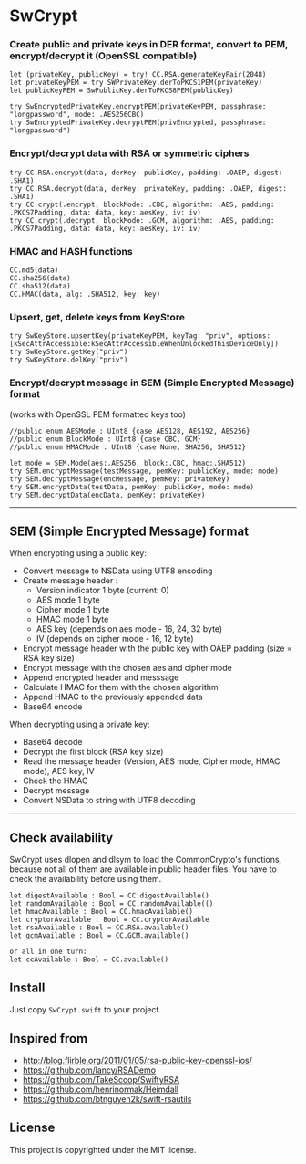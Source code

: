 SwCrypt
=========

### Create public and private keys in DER format, convert to PEM, encrypt/decrypt it (OpenSSL compatible)
```
let (privateKey, publicKey) = try! CC.RSA.generateKeyPair(2048)
let privateKeyPEM = try SWPrivateKey.derToPKCS1PEM(privateKey)
let publicKeyPEM = SwPublicKey.derToPKCS8PEM(publicKey)

try SwEncryptedPrivateKey.encryptPEM(privateKeyPEM, passphrase: "longpassword", mode: .AES256CBC)
try SwEncryptedPrivateKey.decryptPEM(privEncrypted, passphrase: "longpassword")
```
### Encrypt/decrypt data with RSA or symmetric ciphers
```
try CC.RSA.encrypt(data, derKey: publicKey, padding: .OAEP, digest: .SHA1)
try CC.RSA.decrypt(data, derKey: privateKey, padding: .OAEP, digest: .SHA1)
try CC.crypt(.encrypt, blockMode: .CBC, algorithm: .AES, padding: .PKCS7Padding, data: data, key: aesKey, iv: iv)
try CC.crypt(.decrypt, blockMode: .GCM, algorithm: .AES, padding: .PKCS7Padding, data: data, key: aesKey, iv: iv)
```
### HMAC and HASH functions
```
CC.md5(data)
CC.sha256(data)
CC.sha512(data)
CC.HMAC(data, alg: .SHA512, key: key)
```
### Upsert, get, delete keys from KeyStore
```
try SwKeyStore.upsertKey(privateKeyPEM, keyTag: "priv", options: [kSecAttrAccessible:kSecAttrAccessibleWhenUnlockedThisDeviceOnly])
try SwKeyStore.getKey("priv")
try SwKeyStore.delKey("priv")
```

### Encrypt/decrypt message in SEM (Simple Encrypted Message) format
(works with OpenSSL PEM formatted keys too)
```
//public enum AESMode : UInt8 {case AES128, AES192, AES256}
//public enum BlockMode : UInt8 {case CBC, GCM}
//public enum HMACMode : UInt8 {case None, SHA256, SHA512}

let mode = SEM.Mode(aes:.AES256, block:.CBC, hmac:.SHA512)
try SEM.encryptMessage(testMessage, pemKey: publicKey, mode: mode)
try SEM.decryptMessage(encMessage, pemKey: privateKey)
try SEM.encryptData(testData, pemKey: publicKey, mode: mode)
try SEM.decryptData(encData, pemKey: privateKey)
```

-----

SEM (Simple Encrypted Message) format
-------------------------------------

When encrypting using a public key:

- Convert message to NSData using UTF8 encoding
- Create message header :
  - Version indicator 1 byte (current: 0)
  - AES mode 1 byte
  - Cipher mode 1 byte
  - HMAC mode 1 byte
  - AES key (depends on aes mode - 16, 24, 32 byte)
  - IV (depends on cipher mode - 16, 12 byte)
- Encrypt message header with the public key with OAEP padding (size = RSA key size)
- Encrypt message with the chosen aes and cipher mode
- Append encrypted header and messsage
- Calculate HMAC for them with the chosen algorithm
- Append HMAC to the previously appended data
- Base64 encode

When decrypting using a private key:

- Base64 decode
- Decrypt the first block (RSA key size)
- Read the message header (Version, AES mode, Cipher mode, HMAC mode), AES key, IV
- Check the HMAC
- Decrypt message
- Convert NSData to string with UTF8 decoding

-----

Check availability
---------------------

SwCrypt uses dlopen and dlsym to load the CommonCrypto's functions, because not all of them are available in public header files. You have to check the availability before using them.

```
let digestAvailable : Bool = CC.digestAvailable()
let ramdomAvailable : Bool = CC.randomAvailable(()
let hmacAvailable : Bool = CC.hmacAvailable()
let cryptorAvailable : Bool = CC.cryptorAvailable
let rsaAvailable : Bool = CC.RSA.available()
let gcmAvailable : Bool = CC.GCM.available()

or all in one turn:
let ccAvailable : Bool = CC.available()
```

Install
-------
Just copy `SwCrypt.swift` to your project.

Inspired from
-------------

 - <http://blog.flirble.org/2011/01/05/rsa-public-key-openssl-ios/>
 - <https://github.com/lancy/RSADemo>
 - <https://github.com/TakeScoop/SwiftyRSA>
 - <https://github.com/henrinormak/Heimdall>
 - <https://github.com/btnguyen2k/swift-rsautils>

License
-------

This project is copyrighted under the MIT license.
